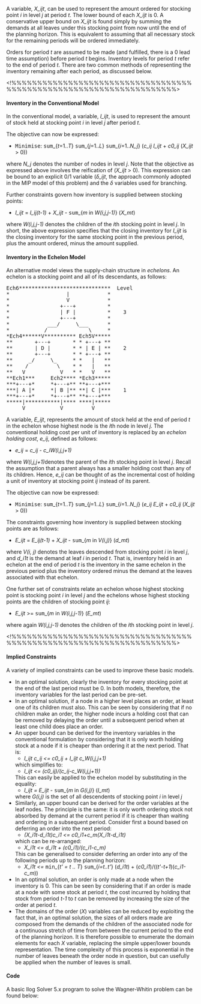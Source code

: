 A variable, <em>X_ijt</em>, can be used to represent the amount
ordered for stocking point <em>i</em> in level <em>j</em> at period
<em>t</em>. The lower bound of each <em>X_ijt</em> is 0. A
conservative upper bound on <em>X_ijt</em> is found simply by summing
the demands at all leaves under this stocking point from now until the
end of the planning horizon. This is equivalent to assuming that all
necessary stock for the remaining periods will be ordered immediately.

<P>
Orders for period <em>t</em> are assumed to be made (and fulfilled,
there is a 0 lead time assumption) before period <em>t</em>
begins. Inventory levels for period <em>t</em> refer to the end of
period <em>t</em>. There are two common methods of representing the
inventory remaining after each period, as discussed below.

<!%%%%%%%%%%%%%%%%%%%%%%%%%%%%%%%%%%%%%%%%%%%%%%%%%%%%%%%%%%%%%%%%%%%%>
<H4>Inventory in the Conventional Model</H4>

In the conventional model, a variable, <em>I_ijt</em>, is used to
represent the amount of stock held at stocking point <em>i</em> in
level <em>j</em> after period <em>t</em>.

<P>
The objective can now be expressed:
<UL>
<LI><TT>Minimise</TT>:
    <TT>sum</TT>_{<em>t</em>=1..<em>T</em>}
    <TT>sum</TT>_{<em>j</em>=1..<em>L</em>}
    <TT>sum</TT>_{<em>i</em>=1..<em>N_j</em>}
    (<em>c_ij I_ijt</em> + 
     <em>c0_ij</em> (<em>X_ijt</em> > 0))
</UL>

where <em>N_j</em> denotes the number of nodes in level <em>j</em>.
Note that the objective as expressed above involves the reification of
(<em>X_ijt</em> > 0). This expression can be bound to an explicit 0/1
variable (<em>&delta;_ijt</em>, the approach commonly adopted in
the MIP model of this problem) and the <em>&delta;</em> variables
used for branching.

<P>
Further constraints govern how inventory is supplied between stocking
points:
<UL>
<LI><em>I_ijt</em> = <em>I_ij(t-1)</em> + <em>X_ijt</em> -
    <TT>sum</TT>_{<em>m</em> in <em>W(i,j,j-1)</em>}
    (<em>X_mt</em>)
</UL>
where <em>W(i,j,j-1)</em> denotes the children of the <em>i</em>th
stocking point in level <em>j</em>. In short, the above expression
specifies that the closing inventory for <em>I_ijt</em> is the closing
inventory for the same stocking point in the previous period, plus the
amount ordered, minus the amount supplied.

<H4>Inventory in the Echelon Model</H4>

An alternative model views the supply-chain structure in <em>echelons</em>.
An echelon is a stocking point and all of its descendants, as follows:
<pre>
Ech6*****************************  Level
*                  |            *
*                  V            *
*                +---+          *
*                | F |          *    3
*                +---+          * 
*            ___/     \___      *
*           /             \     *
*Ech4******V********** Ech5V*****
**       +---+       * * +---+ **
**       | D |       * * | E | **    2
**       +---+       * * +---+ **
**     _/     \_     * *   |   **
**    /         \    * *   |   **
**   V           V   * *   V   **
**Ech1***     Ech2**** *Ech3*****
***+---+*     *+---+** **+---+***
***| A |*     *| B |** **| C |***    1
***+---+*     *+---+** **+---+***
*****|***********|**** ****|*****
     V           V         V
</pre>
A variable, <em>E_ijt</em>, represents the amount of stock held at the
end of period <em>t</em> in the echelon whose highest node is the
<em>i</em>th node in level <em>j</em>. The conventional holding cost
per unit of inventory is replaced by an <em>echelon holding cost</em>,
<em>e_ij</em>, defined as follows:
<UL>
<LI><em>e_ij</em> = <em>c_ij</em> - <em>c_iW(i,j,j+1)</em>
</UL>
where <em>W(i,j,j+1)</em>denotes the parent of the <em>i</em>th stocking 
point in level <em>j</em>.
Recall the assumption that a parent always has a smaller holding cost
than any of its children. Hence, <em>e_ij</em> can be thought of as the
incremental cost of holding a unit of inventory at stocking point
<em>ij</em> instead of its parent.

<P>
The objective can now be expressed:
<UL>
<LI><TT>Minimise</TT>:
    <TT>sum</TT>_{<em>t</em>=1..<em>T</em>}
    <TT>sum</TT>_{<em>j</em>=1..<em>L</em>}
    <TT>sum</TT>_{<em>i</em>=1..<em>N_j</em>}
    (<em>e_ij E_ijt</em> + 
     <em>c0_ij</em> (<em>X_ijt</em> > 0))
</UL>
The constraints governing how inventory is supplied between stocking
points are as follows:
<UL>
<LI><em>E_ijt</em> = <em>E_ij(t-1)</em> + <em>X_ijt</em> -
    <TT>sum</TT>_{<em>m</em> in <em>V(i,j)</em>}
    (<em>d_mt</em>)
</UL>
where <em>V(i, j)</em> denotes the leaves descended from stocking
point <em>i</em> in level <em>j</em>, and <em>d_i1t</em> is the
demand at leaf <em>i</em> in period <em>t</em>. That is, inventory
held in an echelon at the end of period <em>t</em> is the inventory
in the same echelon in the previous period plus the inventory ordered
minus the demand at the leaves associated with that echelon.

<P>
One further set of constraints relate an echelon whose highest
stocking point is stocking point <em>i</em> in level <em>j</em> and
the echelons whose highest stocking points are the children of
stocking point <em>ij</em>:
<UL>
<LI><em>E_ijt</em> >= <TT>sum</TT>_{<em>m</em> in 
    <em>W(i,j,j-1)</em>} (<em>E_mt</em>)
</UL>
where again <em>W(i,j,j-1)</em> denotes the children of the
<em>i</em>th stocking point in level <em>j</em>.

<!%%%%%%%%%%%%%%%%%%%%%%%%%%%%%%%%%%%%%%%%%%%%%%%%%%%%%%%%%%%%%%%%%%%%>
<H4>Implied Constraints</H4>

A variety of implied constraints can be used to improve these basic
models.

<UL>
<LI> In an optimal solution, clearly the inventory for every stocking
     point at the end of the last period must be 0. In both models,
     therefore, the inventory variables for the last period can be
     pre-set.

<LI> In an optimal solution, if a node in a higher level places an
order, at least one of its children must also.  This can be seen by
considering that if no children make an order, the higher node incurs
a holding cost that can be removed by delaying the order until a
subsequent period when at least one child does place an order.

<LI> An upper bound can be derived for the inventory variables in the
conventional formulation by considering that it is only worth holding
stock at a node if it is cheaper than ordering it at the next period.
That is:
 <UL>
 <LI><em>I_ijt c_ij <= c0_ij + I_ijt c_W(i,j,j+1)</em>
 </UL>
which simplifies to:
 <UL>
 <LI><em>I_ijt <= (c0_ij)/(c_ij-c_W(i,j,j+1))</em>
 </UL>
This can easily be applied to the echelon model by substituting
in the equality:
 <UL>
 <LI> <em>I_ijt = E_ijt</em> - <TT>sum</TT>_{<em>m</em> in <em>G(i,j)</em>}
      (<em>I_mt</em>)
 </UL>
where <em>G(i,j)</em> is the set of all descendents of stocking point
<em>i</em> in level <em>j</em>

<LI> Similarly, an upper bound can be derived for
the order variables at the leaf nodes. The principle is the same:
it is only worth ordering stock not absorbed by demand at the
current period if it is cheaper than waiting and ordering in a
subsequent period. Consider first a bound based on deferring an
order into the next period:
 <UL>
 <LI><EM>(X_i1t-d_i1t)c_i1 <= c0_i1+c_m(X_i1t-d_i1t)</EM>
 </UL>
which can be re-arranged:
 <UL>
 <LI><EM>X_i1t <= d_i1t + (c0_i1)/(c_i1-c_m)</EM>
 </UL>
This can be generalised to consider deferring an order into 
any of the following periods up to the planning horizon:
 <UL>
 <LI><EM>X_i1t <=</EM> <TT>min</TT>_{<EM>t' = t .. T</EM>} 
     <TT>sum</TT>_{<EM>i=t..t'</EM>} (<EM>d_i1t</EM>) +
     (<EM>c0_i1</EM>)/((<EM>t'-t+1</EM>)(<EM>c_i1-c_m</EM>))
 </UL>

<LI> In an optimal solution, an order is only made at a node when the
inventory is 0. This can be seen by considering that if an order is
made at a node with some stock at period <EM>t</EM>, the cost incurred
by holding that stock from period <EM>t-1</EM> to <EM>t</EM> can be
removed by increasing the size of the order at period <EM>t</EM>.

<LI> The domains of the order (<EM>X</EM>) variables can be reduced
by exploiting the fact that, in an optimal solution, the sizes of all
orders made are composed from the demands of the children of the
associated node for a continuous stretch of time from between the
current period to the end of the planning horizon. It is therefore
possible to enumerate the domain elements for each <EM>X</EM> variable,
replacing the simple upper/lower bounds representation. The time
complexity of this process is exponential in the number of leaves
beneath the order node in question, but can usefully be applied when
the number of leaves is small.
</UL>

<H4>Code</H4>

A basic Ilog Solver 5.x program to solve the Wagner-Whitin problem can be found below: